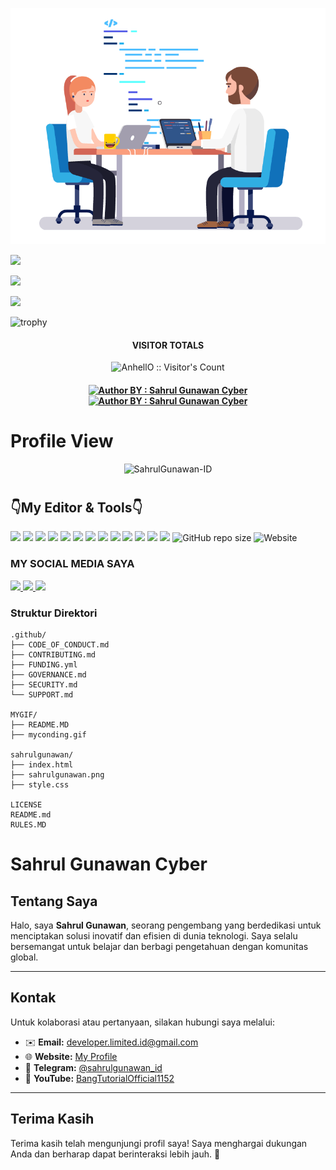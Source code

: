 ![template_s](https://raw.githubusercontent.com/SahrulGunawan-ID/SahrulGunawan-ID/refs/heads/main/MYGIF/myconding.gif)
<br>

![](http://github-profile-summary-cards.vercel.app/api/cards/profile-details?username=SahrulGunawan-ID&theme=github)

![](http://github-profile-summary-cards.vercel.app/api/cards/stats?username=SahrulGunawan-ID&theme=github)

![](http://github-profile-summary-cards.vercel.app/api/cards/productive-time?username=SahrulGunawan-ID&theme=github&utcOffset=8)


![trophy](https://github-profile-trophy.vercel.app/?username=SahrulGunawan-ID&theme=onedark)
<h4 align="center">VISITOR TOTALS</h4>

<p align="center"><img src="https://profile-counter.glitch.me/{SahrulGunawan-ID}/count.svg" alt="AnhellO :: Visitor's Count" /></p>

<h4 align="center">
<a href="https://instagram.com/wes_kadung_rewel"><img title="Author BY : Sahrul Gunawan Cyber" src="https://img.shields.io/badge/AUTHOR%20BY-SAHRUL~%20GUNAWAN-yellow?colorA=%23ff0000&colorB=%23FFFF00&style=for-the-badge"></a> 
<a href="https://github.com"><img title="Author BY : Sahrul Gunawan Cyber" src="https://img.shields.io/badge/GITHUB%20VISIT-2021~%20SPONSOR-blue?colorA=%23ff0000&colorB=%23FFFF00&style=for-the-badge"></a> 
<h4 align="center">
</a>
<p align="center">

# Profile View
<p align="center"> <img src="https://komarev.com/ghpvc/?username=SahrulGunawan-ID&label=Profile%20views&color=0e75b6&style=flat" alt="SahrulGunawan-ID" />

# <h2>👇My Editor & Tools👇</h2>
![](https://img.shields.io/badge/OS-Linux-informational?style=flat&logo=linux&logoColor=white&color=2bbc8a)
![](https://img.shields.io/badge/Editor-IntelliJ_IDEA-informational?style=flat&logo=intellij-idea&logoColor=white&color=2bbc8a)
![](https://img.shields.io/badge/Code-Python-informational?style=flat&logo=python&logoColor=white&color=2bbc8a)
![](https://img.shields.io/badge/Code-JavaScript-informational?style=flat&logo=javascript&logoColor=white&color=2bbc8a)
![](https://img.shields.io/badge/Code-Golang-informational?style=flat&logo=go&logoColor=white&color=2bbc8a)
![](https://img.shields.io/badge/Code-Make-informational?style=flat&logo=cmake&logoColor=white&color=2bbc8a)
![](https://img.shields.io/badge/Code-Vue-informational?style=flat&logo=vue.js&logoColor=white&color=2bbc8a)
![](https://img.shields.io/badge/Shell-Bash-informational?style=flat&logo=gnu-bash&logoColor=white&color=2bbc8a)
![](https://img.shields.io/badge/Tools-PostgreSQL-informational?style=flat&logo=postgresql&logoColor=white&color=2bbc8a)
![](https://img.shields.io/badge/Tools-Docker-informational?style=flat&logo=docker&logoColor=white&color=2bbc8a)
![](https://img.shields.io/badge/Tools-Kubernetes-informational?style=flat&logo=kubernetes&logoColor=white&color=2bbc8a)
![](https://img.shields.io/badge/Tools-Red_Hat_OpenShift-informational?style=flat&logo=red-hat-open-shift&logoColor=white&color=2bbc8a)
![](https://img.shields.io/badge/Cloud-Digital_Ocean-informational?style=flat&logo=digitalocean&logoColor=white&color=2bbc8a)
<img alt="GitHub repo size" src="https://img.shields.io/github/repo-size/SahrulGunawan-ID/SahrulGunawan-ID?color=red&label=FILES%20TOTALS%20&logo=Github%20Repo&logoColor=green&style=for-the-badge">
<img alt="Website" src="https://img.shields.io/website?color=g&down_color=red&down_message=OFFLINE&label=REPO%20STATUS&logo=SAHRUL%20GUNAWAN&logoColor=red&style=for-the-badge&up_color=red&up_message=ONLINE&url=https%3A%2F%2Fgithub.com%2FSahrulGunawan-ID">

### MY SOCIAL MEDIA SAYA
<a href="https://a.paddle.com/v2/click/16413/119403?link=1227">
      <img src="https://img.shields.io/badge/Supported%20by-VSCode%20Power%20User%20%E2%86%92-gray.svg?colorA=655BE1&colorB=4F44D6&style=for-the-badge"/>
    </a>
    <a href="https://a.paddle.com/v2/click/16413/119403?link=2345">
      <img src="https://img.shields.io/badge/Supported%20by-Node%20Cli.com%20%E2%86%92-gray.svg?colorA=61c265&colorB=4CAF50&style=for-the-badge"/>
    <img src="https://img.shields.io/badge/Maintained%3F-Yes-green?style=for-the-badge">
  </a>
  </p>

### Struktur Direktori
```
.github/
├── CODE_OF_CONDUCT.md
├── CONTRIBUTING.md
├── FUNDING.yml
├── GOVERNANCE.md
├── SECURITY.md
└── SUPPORT.md

MYGIF/
├── README.MD
├── myconding.gif

sahrulgunawan/
├── index.html
├── sahrulgunawan.png
├── style.css

LICENSE
README.md
RULES.MD
```

# Sahrul Gunawan Cyber

## Tentang Saya
Halo, saya **Sahrul Gunawan**, seorang pengembang yang berdedikasi untuk menciptakan solusi inovatif dan efisien di dunia teknologi. Saya selalu bersemangat untuk belajar dan berbagi pengetahuan dengan komunitas global.

---

## Kontak
Untuk kolaborasi atau pertanyaan, silakan hubungi saya melalui:
- ✉️ **Email:** [developer.limited.id@gmail.com](mailto:developer.limited.id@gmail.com)
- 🌐 **Website:** [My Profile](https://myprofile-id-sahrulgunawan.vercel.app/)
- 📱 **Telegram:** [@sahrulgunawan_id](https://t.me/sahrulgunawan_id)
- 🎥 **YouTube:** [BangTutorialOfficial1152](https://youtube.com/@bangtutorialofficial1152)

---

## Terima Kasih
Terima kasih telah mengunjungi profil saya! Saya menghargai dukungan Anda dan berharap dapat berinteraksi lebih jauh. 🚀
